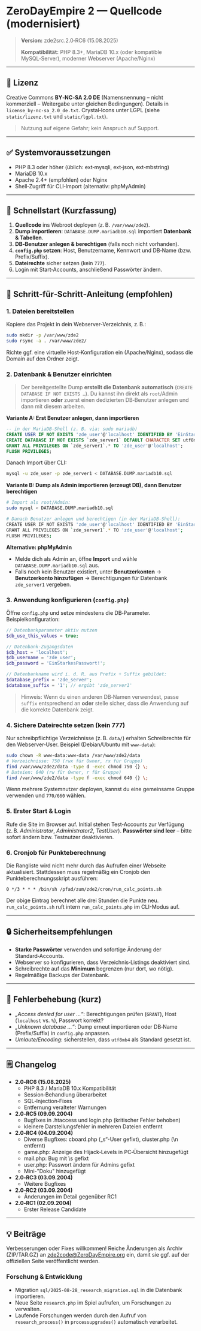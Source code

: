 # ZeroDayEmpire 2 — Quellcode (modernisiert)

> **Version:** zde2src.2.0‑RC6 (15.08.2025)
>
> **Kompatibilität:** PHP 8.3+, MariaDB 10.x (oder kompatible MySQL‑Server), moderner Webserver (Apache/Nginx)

---

## 🔐 Lizenz

Creative Commons **BY‑NC‑SA 2.0 DE** (Namensnennung – nicht kommerziell – Weitergabe unter gleichen Bedingungen). Details in `license_by-nc-sa_2.0_de.txt`. Crystal‑Icons unter LGPL (siehe `static/lizenz.txt` und `static/lgpl.txt`).

> Nutzung auf eigene Gefahr; kein Anspruch auf Support.

---

## ✅ Systemvoraussetzungen

- PHP 8.3 oder höher (üblich: ext‑mysqli, ext‑json, ext‑mbstring)
- MariaDB 10.x
- Apache 2.4+ (empfohlen) oder Nginx
- Shell‑Zugriff für CLI‑Import (alternativ: phpMyAdmin)

---

## 🚀 Schnellstart (Kurzfassung)

1) **Quellcode** ins Webroot deployen (z. B. `/var/www/zde2`).  
2) **Dump importieren**: `DATABASE.DUMP.mariadb10.sql` importiert **Datenbank & Tabellen**.  
3) **DB‑Benutzer anlegen & berechtigen** (falls noch nicht vorhanden).  
4) **`config.php` setzen**: Host, Benutzername, Kennwort und DB‑Name (bzw. Prefix/Suffix).  
5) **Dateirechte** sicher setzen (kein `777`).  
6) Login mit Start‑Accounts, anschließend Passwörter ändern.

---

## 🧭 Schritt‑für‑Schritt‑Anleitung (empfohlen)

### 1. Dateien bereitstellen

Kopiere das Projekt in dein Webserver‑Verzeichnis, z. B.:

```bash
sudo mkdir -p /var/www/zde2
sudo rsync -a . /var/www/zde2/
```

Richte ggf. eine virtuelle Host‑Konfiguration ein (Apache/Nginx), sodass die Domain auf den Ordner zeigt.

### 2. Datenbank & Benutzer einrichten

> Der bereitgestellte Dump **erstellt die Datenbank automatisch** (`CREATE DATABASE IF NOT EXISTS …`). Du kannst ihn direkt als `root`/Admin importieren **oder** zuerst einen dedizierten DB‑Benutzer anlegen und dann mit diesem arbeiten.

**Variante A: Erst Benutzer anlegen, dann importieren**

```sql
-- in der MariaDB‑Shell (z. B. via: sudo mariadb)
CREATE USER IF NOT EXISTS 'zde_user'@'localhost' IDENTIFIED BY 'EinStarkesPasswort!';
CREATE DATABASE IF NOT EXISTS `zde_server1` DEFAULT CHARACTER SET utf8mb4 COLLATE utf8mb4_unicode_ci;
GRANT ALL PRIVILEGES ON `zde_server1`.* TO 'zde_user'@'localhost';
FLUSH PRIVILEGES;
```

Danach Import über CLI:

```bash
mysql -u zde_user -p zde_server1 < DATABASE.DUMP.mariadb10.sql
```

**Variante B: Dump als Admin importieren (erzeugt DB), dann Benutzer berechtigen**

```bash
# Import als root/Admin:
sudo mysql < DATABASE.DUMP.mariadb10.sql

# Danach Benutzer anlegen und berechtigen (in der MariaDB‑Shell):
CREATE USER IF NOT EXISTS 'zde_user'@'localhost' IDENTIFIED BY 'EinStarkesPasswort!';
GRANT ALL PRIVILEGES ON `zde_server1`.* TO 'zde_user'@'localhost';
FLUSH PRIVILEGES;
```

**Alternative: phpMyAdmin**

- Melde dich als Admin an, öffne **Import** und wähle `DATABASE.DUMP.mariadb10.sql` aus.  
- Falls noch kein Benutzer existiert, unter **Benutzerkonten** → **Benutzerkonto hinzufügen** → Berechtigungen für Datenbank `zde_server1` vergeben.

### 3. Anwendung konfigurieren (`config.php`)

Öffne `config.php` und setze mindestens die DB‑Parameter. Beispielkonfiguration:

```php
// Datenbankparameter aktiv nutzen
$db_use_this_values = true;

// Datenbank‑Zugangsdaten
$db_host = 'localhost';
$db_username = 'zde_user';
$db_password = 'EinStarkesPasswort!';

// Datenbankname wird i. d. R. aus Prefix + Suffix gebildet:
$database_prefix = 'zde_server';
$database_suffix = '1'; // ergibt 'zde_server1'
```

> Hinweis: Wenn du einen anderen DB‑Namen verwendest, passe `suffix` entsprechend an **oder** stelle sicher, dass die Anwendung auf die korrekte Datenbank zeigt.

### 4. Sichere Dateirechte setzen (kein 777)

Nur schreibpflichtige Verzeichnisse (z. B. `data/`) erhalten Schreibrechte für den Webserver‑User. Beispiel (Debian/Ubuntu mit `www-data`):

```bash
sudo chown -R www-data:www-data /var/www/zde2/data
# Verzeichnisse: 750 (rwx für Owner, rx für Gruppe)
find /var/www/zde2/data -type d -exec chmod 750 {} \;
# Dateien: 640 (rw für Owner, r für Gruppe)
find /var/www/zde2/data -type f -exec chmod 640 {} \;
```

Wenn mehrere Systemnutzer deployen, kannst du eine gemeinsame Gruppe verwenden und `770/660` wählen.

### 5. Erster Start & Login

Rufe die Site im Browser auf. Initial stehen Test‑Accounts zur Verfügung (z. B. *Administrator*, *Administrator2*, *TestUser*). **Passwörter sind leer** – bitte sofort ändern bzw. Testnutzer deaktivieren.

### 6. Cronjob für Punkteberechnung

Die Rangliste wird nicht mehr durch das Aufrufen einer Webseite aktualisiert. Stattdessen muss regelmäßig ein Cronjob den Punkteberechnungsskript ausführen:

```cron
0 */3 * * * /bin/sh /pfad/zum/zde2/cron/run_calc_points.sh
```

Der obige Eintrag berechnet alle drei Stunden die Punkte neu. `run_calc_points.sh` ruft intern `run_calc_points.php` im CLI-Modus auf.

---

## 🔒 Sicherheitsempfehlungen

- **Starke Passwörter** verwenden und sofortige Änderung der Standard‑Accounts.
- Webserver so konfigurieren, dass Verzeichnis‑Listings deaktiviert sind.
- Schreibrechte auf das **Minimum** begrenzen (nur dort, wo nötig).
- Regelmäßige Backups der Datenbank.

---

## 🧩 Fehlerbehebung (kurz)

- *„Access denied for user …“*: Berechtigungen prüfen (`GRANT`), Host (`localhost` vs. `%`), Passwort korrekt?  
- *„Unknown database …“*: Dump erneut importieren oder DB‑Name (Prefix/Suffix) in `config.php` anpassen.  
- *Umlaute/Encoding*: sicherstellen, dass `utf8mb4` als Standard gesetzt ist.

---

## 🗒️ Changelog

- **2.0‑RC6 (15.08.2025)**
  - PHP 8.3 / MariaDB 10.x Kompatibilität
  - Session‑Behandlung überarbeitet
  - SQL‑Injection‑Fixes
  - Entfernung veralteter Warnungen
- **2.0‑RC5 (09.09.2004)**
  - Bugfixes in .htaccess und login.php (kritischer Fehler behoben)
  - kleinere Darstellungsfehler in mehreren Dateien entfernt
- **2.0‑RC4 (04.09.2004)**
  - Diverse Bugfixes: cboard.php („s“-User gefixt), cluster.php (\\n entfernt)
  - game.php: Anzeige des Hijack‑Levels in PC‑Übersicht hinzugefügt
  - mail.php: Bug mit \\s gefixt
  - user.php: Passwort ändern für Admins gefixt
  - Mini-\"Doku\" hinzugefügt
- **2.0‑RC3 (03.09.2004)**
  - Weitere Bugfixes
- **2.0‑RC2 (03.09.2004)**
  - Änderungen im Detail gegenüber RC1
- **2.0‑RC1 (02.09.2004)**
  - Erster Release Candidate

---

## 💡 Beiträge

Verbesserungen oder Fixes willkommen! Reiche Änderungen als Archiv (ZIP/TAR.GZ) an zde2code@ZeroDayEmpire.org ein, damit sie ggf. auf der offiziellen Seite veröffentlicht werden.

### Forschung & Entwicklung
- Migration `sql/2025-08-28_research_migration.sql` in die Datenbank importieren.
- Neue Seite `research.php` im Spiel aufrufen, um Forschungen zu verwalten.
- Laufende Forschungen werden durch den Aufruf von `research_process()` in `processupgrades()` automatisch verarbeitet.
